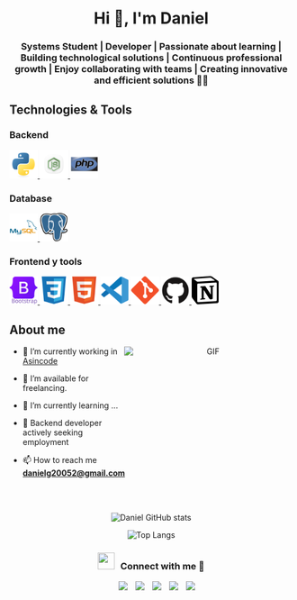 <h1 align="center">Hi 👋, I'm Daniel
<h3 align="center">Systems Student | Developer | Passionate about learning | Building technological solutions |	Continuous professional growth | Enjoy collaborating with teams | Creating innovative and efficient solutions 👨‍💻
</h3>

<h2 align="left" >Technologies & Tools</h2>

<h3>Backend</h3>
<a href="" target="_blank">
<img src="img/python-original.svg" width="50" height="50">
</a>
<a href="" target="_blank">
<img src="img/node.png"width="50" height="50">
</a>
<a href="" target="_blank">
<img src="img/php-original.svg"width="50" height="50">
</a>

<h3>Database</h3>
<a href="" target="_blank">
<img src="img/mysql-original-wordmark.svg"width="50" height="50">
</a>
<a href="" target="_blank">
<img src="img/postgresql-logo-.svg"width="50" height="50">
</a>

<h3>Frontend y tools</h3>
<a href="" target="_blank">
<img src="img/bootstrap-original-wordmark.svg"width="50" height="50">
</a>
<a href="" target="_blank">
<img src="img/css3-original.svg"width="50" height="50">
</a>
<a href="" target="_blank">
<img src="img/html5-original.svg"width="50" height="50">
</a>
<a href="" target="_blank">
<img src="img/vscode-original.svg"width="50" height="50">
</a>
<a href="" target="_blank">
<img src="img/git-original.svg"width="50" height="50">
</a>
<a href="" target="_blank">
<img src="img/github-original.svg"width="50" height="50">
</a>
<a href="" target="_blank">
<img src="img/Notion-logo.svg"width="50" height="50">
</a>

<h2 align="left">About me</h2>

<a target="_blank" align="center">
  <img align="right" top="800" height="200" width="300" alt="GIF" src="https://media.giphy.com/media/SWoSkN6DxTszqIKEqv/giphy.gif">
</a>

- 🔭 I’m currently working in <a href="https://asincode.co/" target="blank">Asincode</a>

- 🤝 I’m available for freelancing.

- 🌱 I’m currently learning ...

- 📝 Backend developer actively seeking employment

- 📫 How to reach me **danielg20052@gmail.com**
<br/>
<br/>

<div align="center">

![Daniel GitHub stats](https://github-readme-stats.vercel.app/api?username=DanielGomez23&show_icons=true&theme=radical)

![Top Langs](https://github-readme-stats.vercel.app/api/top-langs/?username=DanielGomez23&layout=compact&theme=radical)

</div>

<h3 align="center" > <img src="https://media.giphy.com/media/iY8CRBdQXODJSCERIr/giphy.gif" width="30" height="30" style="margin-right: 10px;">Connect with me 🤝 </h3>

<p align="center">

 <div align="center"  class="icons-social" style="margin-left: 10px;">
        <a style="margin-left: 10px;"  target="_blank" href="https://www.linkedin.com/in/daniel-gomez-4713a9352/">
			<img src="https://img.icons8.com/doodle/40/000000/linkedin--v2.png"></a>
        <a style="margin-left: 10px;" target="_blank" href="https://github.com/DanielGomez23">
		<img src="https://img.icons8.com/doodle/40/000000/github--v1.png"></a>
		<a style="margin-left: 10px;" target="_blank" href="https://www.instagram.com/_.da_ni._/">
			<img src="https://img.icons8.com/doodle/40/000000/instagram-new--v2.png"></a>
		<a style="margin-left: 10px;" target="_blank" href="https://twitter.com/DaNi_MagiK">
			<img src="https://img.icons8.com/doodle/1x/twitter-squared--v2.png" ></a>
		<a style="margin-left: 10px;" target="_blank" href="https://youtube.com/@dani_magic?si=Hk3L49Ka5d7WNS-2">
				<img src="https://img.icons8.com/doodle/1x/youtube--v2.png" ></a>
      </div>

</p>

